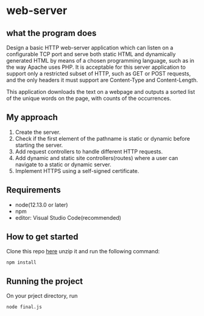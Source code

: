 # web-server
## what the program does
Design a basic HTTP web-server application which can listen on a configurable TCP port and serve both static HTML and dynamically generated HTML by means of a chosen programming language, such as in the way Apache uses PHP. It is acceptable for this server application to support only a restricted subset of HTTP, such as GET or POST requests, and the only headers it must support are Content-Type and Content-Length.

This application downloads the text on a webpage and outputs a sorted list of the unique words on the page, with counts of the occurrences.

## My approach 
 
1. Create the server.
2. Check if the first element of the pathname is static or dynamic before starting the server.
3. Add request controllers to handle different HTTP requests.
4. Add dynamic and static site controllers(routes) where a user can navigate to a static or dynamic server.
5. Implement HTTPS using a self-signed certificate.

## Requirements

- node(12.13.0 or later)
- npm
- editor: Visual Studio Code(recommended)

## How to get started
Clone this repo [here](https://github.com/claremburu/web-server) unzip it and run the following command:
```
npm install
```

## Running the project
On your prject directory, run 
```
node final.js
```
